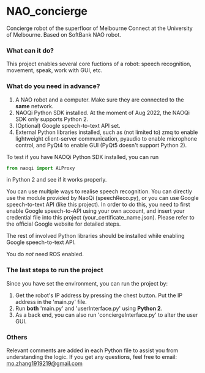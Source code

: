 # NAO_concierge
Concierge robot of the superfloor of Melbourne Connect at the University of Melbourne. Based on SoftBank NAO robot.

### What can it do?
This project enables several core fuctions of a robot: speech recognition, movement, speak, work with GUI, etc.

### What do you need in advance?
1. A NAO robot and a computer. Make sure they are connected to the **same** network.
2. NAOQi Python SDK installed. At the moment of Aug 2022, the NAOQi SDK only supports Python 2.
3. (Optional) Google speech-to-text API set.
4. External Python libraries installed, such as (not limited to) zmq to enable lightweight client-server communication, pyaudio to enable microphone control, and PyQt4 to enable GUI (PyQt5 doesn't support Python 2).

To test if you have NAOQi Python SDK installed, you can run 
```python
from naoqi import ALProxy
```
in Python 2 and see if it works properly.

You can use multiple ways to realise speech recognition. You can directly use the module provided by NaoQi (speechReco.py), or you can use Google speech-to-text API (like this project). In order to do this, you need to first enable Google speech-to-API using your own account, and insert your credential file into this project (your_certificate_name.json). Please refer to the official Google website for detailed steps.

The rest of involved Python libraries should be installed while enabling Google speech-to-text API.

You do *not* need ROS enabled.

### The last steps to run the project
Since you have set the environment, you can run the project by:
1. Get the robot's IP address by pressing the chest button. Put the IP address in the 'main.py' file.
2. Run **both** 'main.py' and 'userInterface.py' using **Python 2**.
3. As a back end, you can also run 'conciergeInterface.py' to alter the user GUI.

### Others
Relevant comments are added in each Python file to assist you from understanding the logic.
If you get any questions, feel free to email: mo.zhang1919219@gmail.com
